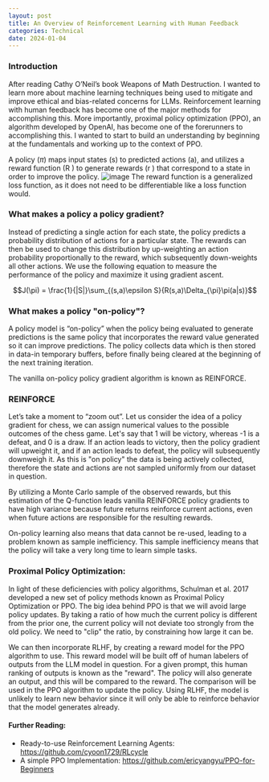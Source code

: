 ```yaml
---
layout: post
title: An Overview of Reinforcement Learning with Human Feedback
categories: Technical
date: 2024-01-04
---
```


### Introduction
After reading Cathy O’Neil’s book Weapons of Math Destruction. I wanted to learn more about machine learning techniques being used to mitigate and improve ethical and bias-related concerns for LLMs. Reinforcement learning with human feedback has become one of the major methods for accomplishing this. More importantly, proximal policy optimization (PPO), an algorithm developed by OpenAI, has become one of the forerunners to accomplishing this. I wanted to start to build an understanding by beginning at the fundamentals and working up to the context of PPO.


A policy ($\pi$) maps input states (s) to predicted actions (a), and utilizes a reward function (R ) to generate rewards (r ) that correspond to a state in order to improve the policy. 
![image](https://github.com/elizabethwillard/elizabethwillard.github.io/assets/57194659/d8dcc8be-0977-4a76-aee7-2c65761fe0ff)
The reward function is a generalized loss function, as it does not need to be differentiable like a loss function would. 

### What makes a policy a policy gradient?
Instead of predicting a single action for each state, the policy predicts a probability distribution of actions for a particular state. The rewards can then be used to change this distribution by up-weighting an action probability proportionally to the reward, which subsequently down-weights all other actions. We use the following equation to measure the performance of the policy and maximize it using gradient ascent. 

$$J(\pi) = \frac{1}{|S|}\sum_{(s,a)\epsilon S}{R(s,a)\Delta_{\pi}\pi(a|s)}$$

### What makes a policy "on-policy"?


A policy model is “on-policy” when the policy being evaluated to generate predictions is the same policy that incorporates the reward value generated so it can improve predictions. The policy collects data which is then stored in data-in temporary buffers, before finally being cleared at the beginning of the next training iteration. 


The vanilla on-policy policy gradient algorithm is known as REINFORCE. 

### REINFORCE

Let’s take a moment to “zoom out”. Let us consider the idea of a policy gradient for chess, we can assign numerical values to the possible outcomes of the chess game. Let's say that 1 will be victory, whereas -1 is a defeat, and 0 is a draw. If an action leads to victory, then the policy gradient will upweight it, and if an action leads to defeat, the policy will subsequently downweigh it. As this is "on policy" the data is being actively collected, therefore the state and actions are not sampled uniformly from our dataset in question. 

By utilizing a Monte Carlo sample of the observed rewards, but this estimation of the Q-function leads vanilla REINFORCE policy gradients to have high variance because future returns reinforce current actions, even when future actions are responsible for the resulting rewards. 

On-policy learning also means that data cannot be re-used, leading to a problem known as sample inefficiency. This sample inefficiency means that the policy will take a very long time to learn simple tasks.  


### Proximal Policy Optimization:

In light of these deficiencies with policy algorithms, Schulman et al. 2017 developed a new set of policy methods known as Proximal Policy Optimization or PPO. 
The big idea behind PPO is that we will avoid large policy updates. By taking a ratio of how much the current policy is different from the prior one, the current policy will not deviate too strongly from the old policy. We need to "clip" the ratio, by constraining how large it can be. 

We can then incorporate RLHF, by creating a reward model for the PPO algorithm to use. This reward model will be built off of human labelers of outputs from the LLM model in question. For a given prompt, this human ranking of outputs is known as the "reward". The policy will also generate an output, and this will be compared to the reward. The comparison will be used in the PPO algorithm to update the policy. Using RLHF, the model is unlikely to learn new behavior since it will only be able to reinforce behavior that the model generates already. 


#### Further Reading:
- Ready-to-use Reinforcement Learning Agents: https://github.com/cyoon1729/RLcycle
- A simple PPO Implementation: https://github.com/ericyangyu/PPO-for-Beginners
